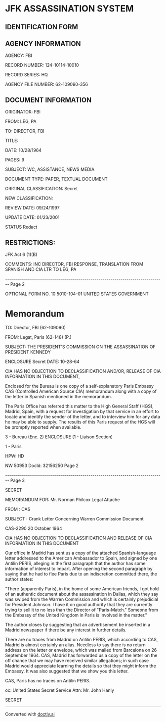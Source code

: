 # JFK ASSASSINATION SYSTEM

## IDENTIFICATION FORM

## AGENCY INFORMATION

AGENCY: FBI

RECORD NUMBER: 124-10114-10010

RECORD SERIES: HQ

AGENCY FILE NUMBER: 62-109090-356

## DOCUMENT INFORMATION

ORIGINATOR: FBI

FROM: LEG, PA

TO: DIRECTOR, FBI

TITLE:

DATE: 10/28/1964

PAGES: 9

SUBJECT: WC, ASSISTANCE, NEWS MEDIA

DOCUMENT TYPE: PAPER, TEXTUAL DOCUMENT

ORIGINAL CLASSIFICATION: Secret

NEW CLASSIFICATION:

REVIEW DATE: 09/24/1997

UPDATE DATE: 01/23/2001

STATUS Redact

## RESTRICTIONS:

JFK Act 6 (1)(B)

COMMENTS: INC DIRECTOR, FBI RESPONSE, TRANSLATION FROM SPANISH AND CIA
LTR TO LEG, PA


-------------------------------------------------------------------------------- Page 2

OPTIONAL FORM NO. 10
5010-104-01
UNITED STATES GOVERNMENT

# Memorandum

TO: Director, FBI (62-109090)

FROM: Legat, Paris (62-148) (P.)

SUBJECT: THE PRESIDENT'S COMMISSION ON
THE ASSASSINATION OF
PRESIDENT KENNEDY

ENCLOSURE
Secret DATE: 10-28-64

CIA HAS NO OBJECTION TO
DECLASSIFICATION AND/OR,
RELEASE OF CIA INFORMATION
IN THIS DOCUMENT,

Enclosed for the Bureau is one copy of a self-explanatory Paris Embassy CAS (Controlled American Source CIA) memorandum along with a copy of the letter in Spanish mentioned in the memorandum.

The Paris Office has referred this matter to the High General Staff (HGS), Madrid, Spain, with a request for investigation by that service in an effort to locate and identify the sender of the letter, and to interview him for any data he may be able to supply. The results of this Paris request of the HGS will be promptly reported when available.

3 - Bureau (Enc. 2) ENCLOSURE
(1 - Liaison Section)

1 - Paris

HPW: HD

NW 50953 DocId: 32156250 Page 2


-------------------------------------------------------------------------------- Page 3

SECRET

MEMORANDUM FOR: Mr. Norman Philcox
Legal Attache

FROM : CAS

SUBJECT : Crank Letter Concerning Warren Commission Document

CAS-2290
20 October 1964

CIA HAS NO OBJECTION TO
DECLASSIFICATION AND
RELEASE OF CIA INFORMATION
IN THIS DOCUMENT

Our office in Madrid has sent us a copy of the attached Spanish-language letter addressed to the American Ambassador to Spain, and signed by one Antilin PERIS, alleging in the first paragraph that the author has some information of interest to impart. After opening the second paragraph by saying that he had to flee Paris due to an indiscretion committed there, the author states:

"There (apparently Paris), in the home of some American friends, I got hold of an authentic document about the assassination in Dallas, which they say was swiped from the Warren Commission and which is certainly prejudicial for President Johnson. I have it on good authority that they are currently trying to sell it to no less than the Director of "Paris-Match." Someone from the Embassy of the United Kingdom in Paris is involved in the matter."

The author closes by suggesting that an advertisement be inserted in a Madrid newspaper if there be any interest in further details.

There are no traces from Madrid on Antilin PERIS, which according to CAS, Madrid is almost certainly an alias. Needless to say there is no return address on the letter or envelope, which was mailed from Barcelona on 26 September 1964. CAS, Madrid has forwarded us a copy of the letter on the off chance that we may have received similar allegations; in such case Madrid would appreciate learning the details so that they might inform the Embassy. It was also suggested that we show you this letter.

CAS, Paris has no traces on Antilin PERIS.

oc: United States Secret Service
Attn: Mr. John Hanly

SECRET


---
Converted with [doctly.ai](https://doctly.ai)